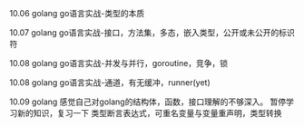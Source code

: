 10.06
golang
go语言实战-类型的本质

10.07
golang
go语言实战-接口，方法集，多态，嵌入类型，公开或未公开的标识符

10.08
golang
go语言实战-并发与并行，goroutine，竞争，锁

10.08
golang
go语言实战-通道，有无缓冲，runner(yet)

10.09
golang
感觉自己对golang的结构体，函数，接口理解的不够深入。
暂停学习新的知识，复习一下
类型断言表达式，可重名变量与变量重声明，类型转换